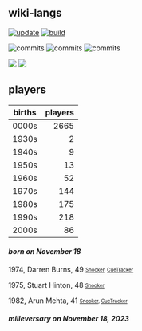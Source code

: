 ## wiki-langs
[![update](https://github.com/dreamerminsk/wiki-langs/actions/workflows/update-tables.yml/badge.svg)](https://github.com/dreamerminsk/wiki-langs/actions/workflows/update-tables.yml)
[![build](https://github.com/dreamerminsk/wiki-langs/actions/workflows/build.yml/badge.svg)](https://github.com/dreamerminsk/wiki-langs/actions/workflows/build.yml)

![commits](https://img.shields.io/github/commit-activity/y/dreamerminsk/wiki-langs)
![commits](https://img.shields.io/github/commit-activity/m/dreamerminsk/wiki-langs)
![commits](https://img.shields.io/github/commit-activity/w/dreamerminsk/wiki-langs)

![](https://img.shields.io/github/languages/code-size/dreamerminsk/wiki-langs)
![](https://img.shields.io/github/repo-size/dreamerminsk/wiki-langs)

## players
| births | players |
| :----: | ------: |
| 0000s | 2665 |
| 1930s | 2 |
| 1940s | 9 |
| 1950s | 13 |
| 1960s | 52 |
| 1970s | 144 |
| 1980s | 175 |
| 1990s | 218 |
| 2000s | 86 |

#### ***born on November 18***
1974, Darren Burns, 49 <sub><sup>[Snooker](http://www.snooker.org/res/index.asp?player=2038), [CueTracker](http://cuetracker.net/Players/darren-burns/)</sup></sub>

1975, Stuart Hinton, 48 <sub><sup>[Snooker](http://www.snooker.org/res/index.asp?player=2501)</sup></sub>

1982, Arun Mehta, 41 <sub><sup>[Snooker](http://www.snooker.org/res/index.asp?player=1300), [CueTracker](http://cuetracker.net/Players/arun-mehta/)</sup></sub>


#### ***milleversary on November 18, 2023***



